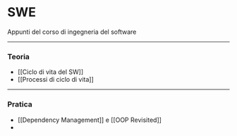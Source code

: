 # SWE
Appunti del corso di ingegneria del software

---
### Teoria
- [[Ciclo di vita del SW]]
- [[Processi di ciclo di vita]]

----
### Pratica
- [[Dependency Management]] e [[OOP Revisited]]
- 